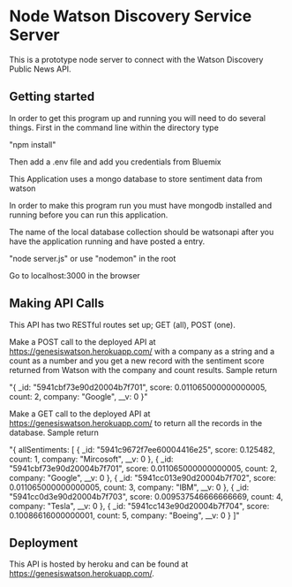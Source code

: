 # Node Watson Discovery Service Server

This is a prototype node server to connect with the Watson Discovery Public News API.

## Getting started

In order to get this program up and running you will need to do several things. First in the command line within the directory type

"npm install"

Then add a .env file and add you credentials from Bluemix

This Application uses a mongo database to store sentiment data from watson

In order to make this program run you must have mongodb installed and running before you can run this application.

The name of the local database collection should be watsonapi after you have the application running and have posted a entry.

"node server.js" or use "nodemon" in the root

Go to localhost:3000 in the browser

## Making API Calls

This API has two RESTful routes set up; GET (all), POST (one).

Make a POST call to the deployed API at https://genesiswatson.herokuapp.com/ with a company as a string and a count as a number and you get a new record with the sentiment score returned from Watson with the company and count results.
Sample return

"{
_id: "5941cbf73e90d20004b7f701",
score: 0.011065000000000005,
count: 2,
company: "Google",
__v: 0
}"

Make a GET call to the deployed API at https://genesiswatson.herokuapp.com/ to return all the records in the database. Sample return

"{ allSentiments: [
    {
    _id: "5941c9672f7ee60004416e25",
    score: 0.125482,
    count: 1,
    company: "Mircosoft",
    __v: 0
    },
    {
    _id: "5941cbf73e90d20004b7f701",
    score: 0.011065000000000005,
    count: 2,
    company: "Google",
    __v: 0
    },
    {
    _id: "5941cc013e90d20004b7f702",
    score: 0.011065000000000005,
    count: 3,
    company: "IBM",
    __v: 0
    },
    {
    _id: "5941cc0d3e90d20004b7f703",
    score: 0.009537546666666669,
    count: 4,
    company: "Tesla",
    __v: 0
    },
    {
    _id: "5941cc143e90d20004b7f704",
    score: 0.10086616000000001,
    count: 5,
    company: "Boeing",
    __v: 0
    }
  ]"


  ## Deployment

  This API is hosted by heroku and can be found at https://genesiswatson.herokuapp.com/.
